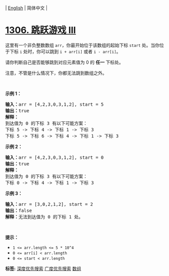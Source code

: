 | [English](README_EN.md) | 简体中文 |

# [1306. 跳跃游戏 III](https://leetcode.cn/problems/jump-game-iii)
<p>这里有一个非负整数数组&nbsp;<code>arr</code>，你最开始位于该数组的起始下标&nbsp;<code>start</code>&nbsp;处。当你位于下标&nbsp;<code>i</code>&nbsp;处时，你可以跳到&nbsp;<code>i + arr[i]</code> 或者 <code>i - arr[i]</code>。</p>

<p>请你判断自己是否能够跳到对应元素值为 0 的 <strong>任一</strong> 下标处。</p>

<p>注意，不管是什么情况下，你都无法跳到数组之外。</p>

<p>&nbsp;</p>

<p><strong>示例 1：</strong></p>

<pre><strong>输入：</strong>arr = [4,2,3,0,3,1,2], start = 5
<strong>输出：</strong>true
<strong>解释：</strong>
到达值为 0 的下标 3 有以下可能方案： 
下标 5 -&gt; 下标 4 -&gt; 下标 1 -&gt; 下标 3 
下标 5 -&gt; 下标 6 -&gt; 下标 4 -&gt; 下标 1 -&gt; 下标 3 
</pre>

<p><strong>示例 2：</strong></p>

<pre><strong>输入：</strong>arr = [4,2,3,0,3,1,2], start = 0
<strong>输出：</strong>true 
<strong>解释：
</strong>到达值为 0 的下标 3 有以下可能方案： 
下标 0 -&gt; 下标 4 -&gt; 下标 1 -&gt; 下标 3
</pre>

<p><strong>示例 3：</strong></p>

<pre><strong>输入：</strong>arr = [3,0,2,1,2], start = 2
<strong>输出：</strong>false
<strong>解释：</strong>无法到达值为 0 的下标 1 处。 
</pre>

<p>&nbsp;</p>

<p><strong>提示：</strong></p>

<ul>
	<li><code>1 &lt;= arr.length &lt;= 5 * 10^4</code></li>
	<li><code>0 &lt;= arr[i] &lt;&nbsp;arr.length</code></li>
	<li><code>0 &lt;= start &lt; arr.length</code></li>
</ul>

**标签:**  [深度优先搜索](https://leetcode.cn/tag/depth-first-search) [广度优先搜索](https://leetcode.cn/tag/breadth-first-search) [数组](https://leetcode.cn/tag/array) 